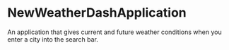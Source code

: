 # NewWeatherDashApplication
An application that gives current and future weather conditions when  you enter a city into the search bar. 
